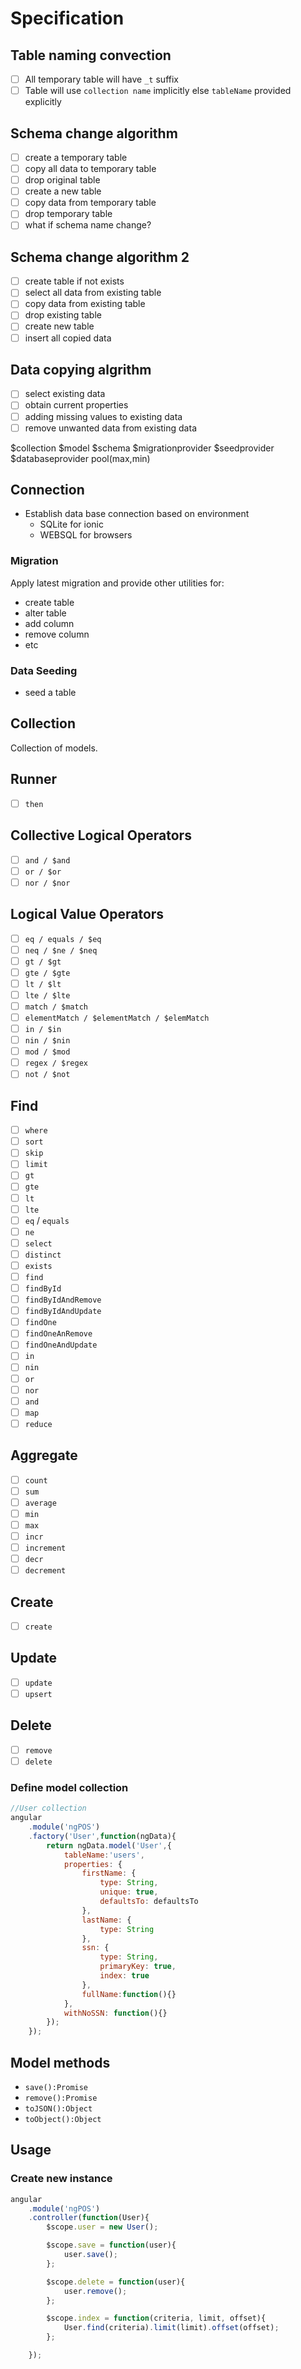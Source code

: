 # Specification

## Table naming convection
- [ ] All temporary table will have `_t` suffix
- [ ] Table will use `collection name` implicitly else `tableName` provided explicitly 

## Schema change algorithm
- [ ] create a temporary table
- [ ] copy all data to temporary table
- [ ] drop original table
- [ ] create a new table
- [ ] copy data from temporary table
- [ ] drop temporary table
- [ ] what if schema name change?

## Schema change algorithm 2
- [ ] create table if not exists
- [ ] select all data from existing table
- [ ] copy data from existing table
- [ ] drop existing table
- [ ] create new table
- [ ] insert all copied data

## Data copying algrithm
- [ ] select existing data
- [ ] obtain current properties
- [ ] adding missing values to existing data
- [ ] remove unwanted data from existing data

$collection
$model
$schema
$migrationprovider
$seedprovider
$databaseprovider
    pool(max,min)

## Connection
- Establish data base connection based on environment
    + SQLite for ionic
    + WEBSQL for browsers

### Migration
Apply latest migration and provide other utilities for:
- create table
- alter table
- add column
- remove column
- etc

### Data Seeding
- seed a table

## Collection
Collection of models.

## Runner
- [ ] `then`

## Collective Logical Operators
- [ ] `and / $and`
- [ ] `or / $or`
- [ ] `nor / $nor`

## Logical Value Operators
- [ ] `eq / equals / $eq`
- [ ] `neq / $ne / $neq`
- [ ] `gt / $gt`
- [ ] `gte / $gte`
- [ ] `lt / $lt`
- [ ] `lte / $lte`
- [ ] `match / $match`
- [ ] `elementMatch / $elementMatch / $elemMatch`
- [ ] `in / $in`
- [ ] `nin / $nin`
- [ ] `mod / $mod`
- [ ] `regex / $regex`
- [ ] `not / $not`

## Find
- [ ] `where`
- [ ] `sort`
- [ ] `skip`
- [ ] `limit`
- [ ] `gt`
- [ ] `gte`
- [ ] `lt`
- [ ] `lte`
- [ ] `eq` / `equals`
- [ ] `ne`
- [ ] `select`
- [ ] `distinct`
- [ ] `exists`
- [ ] `find`
- [ ] `findById`
- [ ] `findByIdAndRemove`
- [ ] `findByIdAndUpdate`
- [ ] `findOne`
- [ ] `findOneAnRemove`
- [ ] `findOneAndUpdate`
- [ ] `in`
- [ ] `nin`
- [ ] `or`
- [ ] `nor`
- [ ] `and`
- [ ] `map`
- [ ] `reduce`

## Aggregate
- [ ] `count`
- [ ] `sum`
- [ ] `average`
- [ ] `min`
- [ ] `max`
- [ ] `incr`
- [ ] `increment`
- [ ] `decr`
- [ ] `decrement`

## Create
- [ ] `create`

## Update
- [ ] `update`
- [ ] `upsert`

## Delete
- [ ] `remove`
- [ ] `delete`

### Define model collection
```js
//User collection
angular
    .module('ngPOS')
    .factory('User',function(ngData){
        return ngData.model('User',{
            tableName:'users',
            properties: {
                firstName: {
                    type: String,
                    unique: true,
                    defaultsTo: defaultsTo
                },
                lastName: {
                    type: String
                },
                ssn: {
                    type: String,
                    primaryKey: true,
                    index: true
                },
                fullName:function(){}
            },
            withNoSSN: function(){}
        });
    }); 
```

## Model methods
- `save():Promise`
- `remove():Promise`
- `toJSON():Object`
- `toObject():Object`

## Usage

### Create new instance
```js
angular
    .module('ngPOS')
    .controller(function(User){
        $scope.user = new User();

        $scope.save = function(user){
            user.save();
        };

        $scope.delete = function(user){
            user.remove();
        };

        $scope.index = function(criteria, limit, offset){
            User.find(criteria).limit(limit).offset(offset);
        };

    });
```
